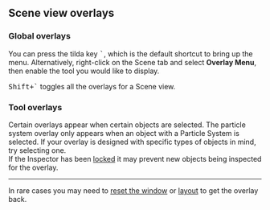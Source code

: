 ## Scene view overlays
### Global overlays
You can press the tilda key <kbd>`</kbd>, which is the default shortcut to bring up the menu.
Alternatively, right-click on the Scene tab and select **Overlay Menu**, then enable the tool you would like to display.

<kbd>Shift+`</kbd> toggles all the overlays for a Scene view.

### Tool overlays
Certain overlays appear when certain objects are selected. The particle system overlay only appears when an object with a Particle System is selected. If your overlay is designed with specific types of objects in mind, try selecting one.  
If the Inspector has been [locked](https://docs.unity3d.com/Manual/InspectorOptions.html) it may prevent new objects being inspected for the overlay.

---
In rare cases you may need to [reset the window](../Windows/Resetting%20Windows.md) or [layout](../Windows/Resetting%20Layout.md) to get the overlay back.
